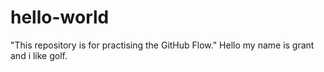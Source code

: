 # hello-world
"This repository is for practising the GitHub Flow."
Hello my name is grant and i like golf.
